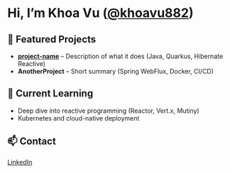 # Hi, I’m Khoa Vu ([@khoavu882](https://github.com/khoavu882))

## 🚀 Featured Projects
- **[project-name](repo-link)** – Description of what it does (Java, Quarkus, Hibernate Reactive)
- **AnotherProject** – Short summary (Spring WebFlux, Docker, CI/CD)

## 🌱 Current Learning
- Deep dive into reactive programming (Reactor, Vert.x, Mutiny)
- Kubernetes and cloud-native deployment

## 📫 Contact
[LinkedIn](https://linkedin.com/in/...)
